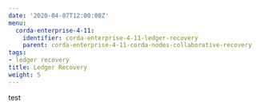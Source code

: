 ```yaml
---
date: '2020-04-07T12:00:00Z'
menu:
  corda-enterprise-4-11:
    identifier: corda-enterprise-4-11-ledger-recovery
    parent: corda-enterprise-4-11-corda-nodes-collaborative-recovery
tags:
- ledger recovery
title: Ledger Recovery
weight: 5
---
```


test
